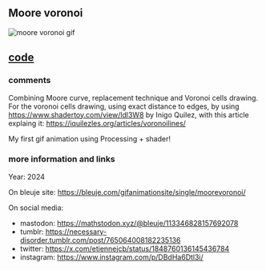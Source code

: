 ## Moore voronoi

![moore voronoi gif](https://bleuje.com/gifset/2024/2024_moorevoronoi.gif)

## [code](https://github.com/Bleuje/processing-animations-code/blob/main/code/moorevoronoi/moorevoronoi.pde)

### comments

Combining Moore curve, replacement technique and Voronoi cells drawing.
For the voronoi cells drawing, using exact distance to edges, by using https://www.shadertoy.com/view/ldl3W8 by Inigo Quilez, with this article explaing it: https://iquilezles.org/articles/voronoilines/

My first gif animation using Processing + shader!

### more information and links

Year: 2024

On bleuje site: https://bleuje.com/gifanimationsite/single/moorevoronoi/

On social media:
 - mastodon: https://mathstodon.xyz/@bleuje/113346828157692078
 - tumblr: https://necessary-disorder.tumblr.com/post/765064008182235136
 - twitter: https://x.com/etiennejcb/status/1848760136145436784
 - instagram: https://www.instagram.com/p/DBdHa6Dtl3i/
